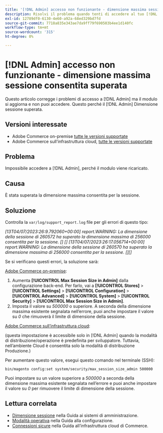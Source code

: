 ```yaml
---
title: '[!DNL Admin] accesso non funzionante - dimensione massima sessione consentita superata'
description: Risolvi il problema quando tenti di accedere al tuo [!DNL Admin] e il modulo si aggiorna. Impossibile effettuare l’accesso.
exl-id: 12789df0-6130-4e60-a92a-68ed329bd7fd
source-git-commit: 7718a835e343ae7da9ff79f690503b4ee1d140fc
workflow-type: tm+mt
source-wordcount: '315'
ht-degree: 0%

---
```


# [!DNL Admin] accesso non funzionante - dimensione massima sessione consentita superata

Questo articolo corregge i problemi di accesso a [!DNL Admin] ma il modulo si aggiorna e non puoi accedere. Questo perché il [!DNL Admin] Dimensione sessione superata.

## Versioni interessate

* Adobe Commerce on-premise [tutte le versioni supportate](https://www.adobe.com/content/dam/cc/en/legal/terms/enterprise/pdfs/Adobe-Commerce-Software-Lifecycle-Policy.pdf)
* Adobe Commerce sull’infrastruttura cloud, [tutte le versioni supportate](https://www.adobe.com/content/dam/cc/en/legal/terms/enterprise/pdfs/Adobe-Commerce-Software-Lifecycle-Policy.pdf)

## Problema

Impossibile accedere a [!DNL Admin], perché il modulo viene ricaricato.

## Causa

È stata superata la dimensione massima consentita per la sessione.

## Soluzione

Controlla la `var/log/support_report.log` file per gli errori di questo tipo:

*[13T04/07/2023:26:9.792060+00:00] report.WARNING: La dimensione della sessione di 260572 ha superato la dimensione massima di 256000 consentita per la sessione. [] []
[13T04/07/2023:26:17.056714+00:00] report.WARNING: La dimensione della sessione di 260570 ha superato la dimensione massima di 256000 consentita per la sessione. [][]*

Se si verificano questi errori, la soluzione sarà:

<u>Adobe Commerce on-premise</u>:
1. Aumenta **[!UICONTROL Max Session Size in Admin]** dalla configurazione back-end. Per farlo, vai a **[!UICONTROL Stores]** > **[!UICONTROL Settings]** > **[!UICONTROL Configuration]** > **[!UICONTROL Advanced]** > **[!UICONTROL System]** > **[!UICONTROL Security]** > **[!UICONTROL Max Session Size in Admin]**.
1. Imposta il valore su *500000* o superiore. A seconda della dimensione massima esistente segnalata nell’errore, puoi anche impostare il valore su *0* che rimuoverà il limite di dimensione della sessione.

<u>Adobe Commerce sull’infrastruttura cloud</u>:

(questa impostazione è accessibile solo in [!DNL Admin] quando la modalità di distribuzione/operazione è predefinita per sviluppatore. Tuttavia, nell’ambiente Cloud è consentita solo la modalità di distribuzione Produzione.)

Per aumentare questo valore, esegui questo comando nel terminale (SSH):

```ssh
bin/magento config:set system/security/max_session_size_admin 500000
```

Puoi impostare su un valore superiore a *500000* a seconda della dimensione massima esistente segnalata nell’errore e puoi anche impostare il valore su *0* per rimuovere il limite di dimensione della sessione.

## Lettura correlata

* [Dimensione sessione](/docs/commerce-admin/systems/security/security-session-management.html?lang=en#admin-sessions) nella Guida ai sistemi di amministrazione.
* [Modalità operativa](/docs/commerce-operations/configuration-guide/cli/set-mode.html) nella Guida alla configurazione.
* [Connessioni sicure](/docs/commerce-cloud-service/user-guide/develop/secure-connections.html) nella Guida all’infrastruttura cloud di Commerce.
